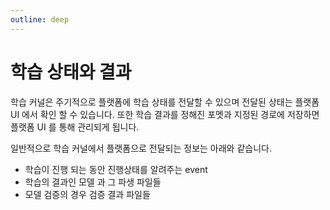 ```yaml
---
outline: deep
---
```


# 학습 상태와 결과

학습 커널은 주기적으로 플랫폼에 학습 상태를 전달할 수 있으며 전달된 상태는 플랫폼 UI 에서 확인 할 수 있습니다. 또한 학습 결과를 정해진 포멧과 지정된 경로에 저장하면 플랫폼 UI 를 통해 관리되게 됩니다.

일반적으로 학습 커널에서 플랫폼으로 전달되는 정보는 아래와 같습니다.

- 학습이 진행 되는 동안 진행상태를 알려주는 event
- 학습의 결과인 모델 과 그 파생 파일들
- 모델 검증의 경우 검증 결과 파일들

